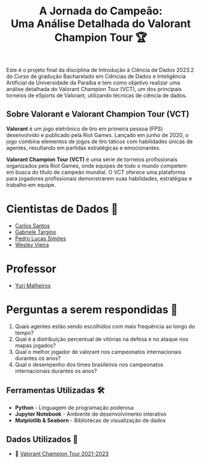 <h1 align="center">A Jornada do Campeão: <br> Uma Análise Detalhada do Valorant Champion Tour 🏆</h1>
<br>

Este é o projeto final da disciplina de Introdução à Ciência de Dados 2023.2 do Curso de gradução Bacharelado em Ciências de Dados e Inteligência Artificial da Universidade da Paraíba e tem como objetivo realizar uma análise detalhada do Valorant Champion Tour (VCT), um dos principais torneios de eSports de Valorant, utilizando técnicas de ciência de dados.

## Sobre Valorant e Valorant Champion Tour (VCT)

**Valorant** é um jogo eletrônico de tiro em primeira pessoa (FPS) desenvolvido e publicado pela Riot Games. Lançado em junho de 2020, o jogo combina elementos de jogos de tiro táticos com habilidades únicas de agentes, resultando em partidas estratégicas e emocionantes.

**Valorant Champion Tour (VCT)** é uma série de torneios profissionais organizados pela Riot Games, onde equipes de todo o mundo competem em busca do título de campeão mundial. O VCT oferece uma plataforma para jogadores profissionais demonstrarem suas habilidades, estratégias e trabalho em equipe.

# Cientistas de Dados 🎲
* [Carlos Santos](https://github.com/carlimmsantos)
* [Gabriele Targino](https://github.com/gabitargino)
* [Pedro Lucas Simões](https://github.com/pedroLucabral)
* [Wesley Vieira](https://github.com/wesleyvieira1)

# Professor
* [Yuri Malheiros](https://github.com/yurimalheiros)

# Perguntas a serem respondidas 🤔

1. Quais agentes estão sendo escolhidos com mais frequência ao longo do tempo?
2. Qual é a distribuição percentual de vitórias na defesa e no ataque nos mapas jogados?
3. Qual o melhor jogador de valorant nos campeonatos internacionais durantes os anos?
4. Qual o desempenho dos times brasileiros nos campeonatos internacionais durantes os anos?

## Ferramentas Utilizadas 🛠️
* **Python** - Linguagem de programação poderosa
* **Jupyter Notebook** - Ambiente de desenvolvimento interativo
* **Matplotlib & Seaborn** - Bibliotecas de visualização de dados

## Dados Utilizados 📖
* 🔎 [Valorant Champion Tour 2021-2023](https://www.kaggle.com/datasets/ryanluong1/valorant-champion-tour-2021-2023-data)
